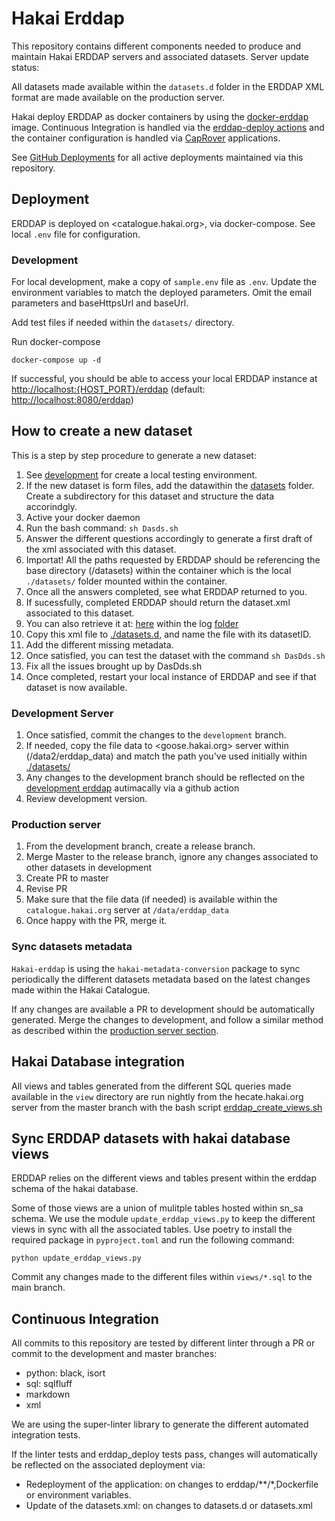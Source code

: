 # Hakai Erddap

This repository contains different components needed to produce and maintain Hakai ERDDAP servers and associated datasets.
Server update status:

All datasets made available within the `datasets.d` folder in the ERDDAP XML format are made available on the production server.

Hakai deploy ERDDAP as docker containers by using the [docker-erddap](https://github.com/axiom-data-science/docker-erddap) image. Continuous Integration is handled via the [erddap-deploy actions](https://github.com/HakaiInstitute/erddap-deploy) and the container configuration is handled via [CapRover](https://caprover.com/) applications.

See [GitHub Deployments](https://github.com/HakaiInstitute/hakai-erddap/deployments) for all active deployments maintained via this repository.

## Deployment

ERDDAP is deployed on <catalogue.hakai.org>, via docker-compose. 
See local `.env` file for configuration.

### Development

For local development, make a copy of `sample.env` file as `.env`.
Update the environment variables to match the deployed parameters.
Omit the email parameters and baseHttpsUrl and baseUrl.

Add test files if needed within the `datasets/` directory.

Run docker-compose

```console
docker-compose up -d
```

If successful, you should be able to access your local ERDDAP instance at <http://localhost:{HOST_PORT}/erddap> (default: <http://localhost:8080/erddap>)

## How to create a new dataset

This is a step by step procedure to generate a new dataset:

1. See [development](#development) for create a local testing environment.
2. If the new dataset is form files, add the datawithin the [datasets](datasets) folder. Create a subdirectory for this dataset and structure the data accorindgly.
3. Active your docker daemon
4. Run the bash command: `sh Dasds.sh`
5. Answer the different questions accordingly to generate a first draft of the 
    xml associated with this dataset.
6. Importat! All the paths requested by ERDDAP should be referencing the base 
   directory (/datasets) within the container which is the local `./datasets/`
   folder mounted within the container.
7. Once all the answers completed, see what ERDDAP returned to you. 
8. If sucessfully, completed ERDDAP should return the dataset.xml associated to this dataset. 
9. You can also retrieve it at: [here](erddap/data/logs/GenerateDatasetsXml.out) within the log [folder](erddap/data/logs/)
10. Copy this xml file to [./datasets.d](./datasets.d/), and name the file with its datasetID.
11. Add the different missing metadata.
12. Once satisfied, you can test the dataset with the command `sh DasDds.sh`
13. Fix all the issues brought up by DasDds.sh
14. Once completed, restart your local instance of ERDDAP and see if that dataset is now available.

### Development Server

1. Once satisfied, commit the changes to the `development` branch. 
3. If needed, copy the file data to <goose.hakai.org> server within (/data2/erddap_data) and match the path you've used initially within [./datasets/](./datasets/)
3. Any changes to the development branch should be reflected on the [development
   erddap](https://goose.hakai.org/erddap) autimacally via a github action
4. Review development version.

### Production server

1. From the development branch, create a release branch.
2. Merge Master to the release branch, ignore any changes associated to other datasets in development
3. Create PR to master
4. Revise PR
5. Make sure that the file data (if needed) is available within the `catalogue.hakai.org` server at `/data/erddap_data`
6. Once happy with the PR, merge it.

### Sync datasets metadata

`Hakai-erddap` is using the `hakai-metadata-conversion` package to sync
periodically the different datasets metadata based on the latest changes
made within the Hakai Catalogue.

If any changes are available a PR to development should be automatically
generated. Merge the changes to development, and follow a similar method as
described within the [production server section](production-server).

## Hakai Database integration

All views and tables generated from the different SQL queries made available in
the `view` directory are run nightly from the hecate.hakai.org server from the
master branch with the bash script [erddap_create_views.sh](erddap_create_views.sh)

## Sync ERDDAP datasets with hakai database views

ERDDAP relies on the different views and tables present within the erddap schema of the hakai database. 

Some of those views are a union of mulitple tables hosted within sn_sa schema. We use the module `update_erddap_views.py` 
to keep the different views in sync with all the associated tables. Use poetry to install the required package in `pyproject.toml`
and run the following command:

```
python update_erddap_views.py
```

Commit any changes made to the different files within `views/*.sql` to the main branch.

## Continuous Integration

All commits to this repository are tested by different linter through a PR or commit to the development and master branches:
- python: black, isort
- sql: sqlfluff
- markdown
- xml

We are using the super-linter library to generate the different automated integration tests.

If the linter tests and erddap_deploy tests pass, changes will automatically be reflected on the associated deployment via:

- Redeployment of the application: on changes to erddap/**/*,Dockerfile or environment variables.
- Update of the datasets.xml: on changes to datasets.d or datasets.xml

